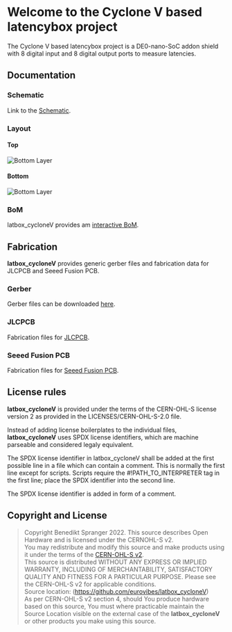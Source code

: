 # Welcome to the Cyclone V based latencybox project

The  Cyclone V based latencybox project is a DE0-nano-SoC addon shield
with 8 digital input and 8 digital output ports to measure latencies.

## Documentation

### Schematic

Link to the [Schematic](https://eurovibes.github.io/latbox_cycloneV/Fabrication/latbox_cycloneV-schematic_v0.1.pdf).

### Layout

#### Top
![Bottom Layer](https://eurovibes.github.io/latbox_cycloneV/Fabrication/PCB/blue/latbox_cycloneV-top_.jpg)

#### Bottom
![Bottom Layer](https://eurovibes.github.io/latbox_cycloneV/Fabrication/PCB/blue/latbox_cycloneV-bottom_.jpg)

### BoM
latbox_cycloneV provides am [interactive BoM](https://eurovibes.github.io/latbox_cycloneV/Fabrication/BoM/latbox_cycloneV-ibom_.html).

## Fabrication
**latbox_cycloneV** provides generic gerber files and fabrication data for JLCPCB and
Seeed Fusion PCB.

### Gerber
Gerber files can be downloaded [here](https://eurovibes.github.io/latbox_cycloneV/Fabrication/gerber.zip).

### JLCPCB
Fabrication files for [JLCPCB](https://eurovibes.github.io/latbox_cycloneV/Fabrication/JLCPCB/latbox_cycloneV-JLCPCB_.zip).

### Seeed Fusion PCB
Fabrication files for [Seeed Fusion PCB](https://eurovibes.github.io/latbox_cycloneV/Fabrication/FusionPCB/latbox_cycloneV-FusionPCB_.zip).

## License rules

**latbox_cycloneV** is provided under the terms of the CERN-OHL-S license
version 2 as provided in the LICENSES/CERN-OHL-S-2.0 file.

Instead of adding license boilerplates to the individual files,
**latbox_cycloneV** uses SPDX license identifiers, which are machine parseable
and considered legaly equivalent.

The SPDX license identifier in latbox_cycloneV shall be added at the first
possible line in a file which can contain a comment. This is normally the
first line except for scripts. Scripts require the #!PATH_TO_INTERPRETER tag
in the first line; place the SPDX identifier into the second line.

The SPDX license identifier is added in form of a comment.

## Copyright and License

> Copyright Benedikt Spranger 2022.
> This source describes Open Hardware and is licensed under the CERNOHL-S v2.  
> You may redistribute and modify this source and make products using it
> under the terms of the [CERN-OHL-S v2](https://ohwr.org/cern_ohl_s_v2.txt).  
> This source is distributed WITHOUT ANY EXPRESS OR IMPLIED
> WARRANTY, INCLUDING OF MERCHANTABILITY, SATISFACTORY
> QUALITY AND FITNESS FOR A PARTICULAR PURPOSE. Please see
> the CERN-OHL-S v2 for applicable conditions.  
> Source location: (https://github.com/eurovibes/latbox_cycloneV)  
> As per CERN-OHL-S v2 section 4, should You produce hardware based
> on this source, You must where practicable maintain the Source Location
> visible on the external case of the **latbox_cycloneV** or other products you make
> using this source.
